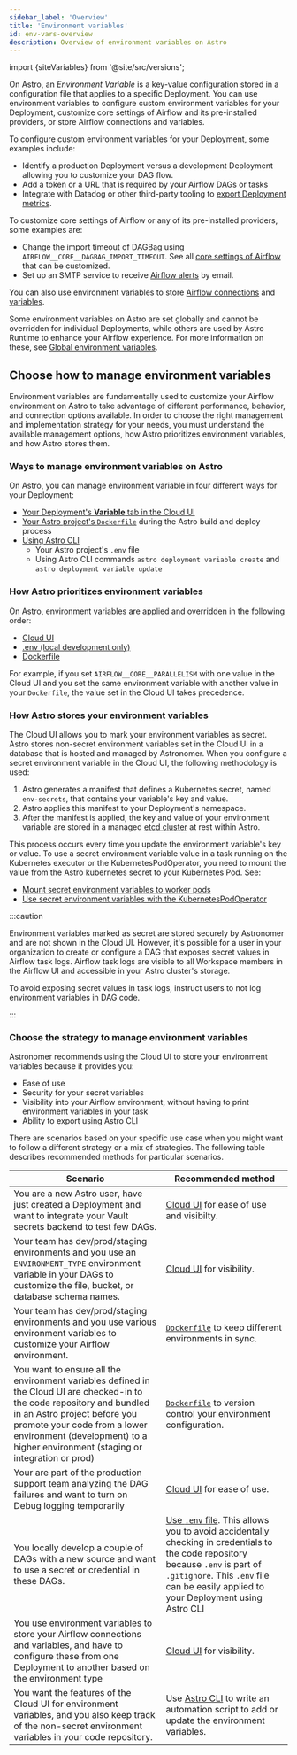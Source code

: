 ```yaml
---
sidebar_label: 'Overview'
title: 'Environment variables'
id: env-vars-overview
description: Overview of environment variables on Astro
---
```


import {siteVariables} from '@site/src/versions';

On Astro, an _Environment Variable_ is a key-value configuration stored in a configuration file that applies to a specific Deployment. You can use environment variables to configure custom environment variables for your Deployment, customize core settings of Airflow and its pre-installed providers, or store Airflow connections and variables.

To configure custom environment variables for your Deployment, some examples include:
- Identify a production Deployment versus a development Deployment allowing you to customize your DAG flow.
- Add a token or a URL that is required by your Airflow DAGs or tasks
- Integrate with Datadog or other third-party tooling to [export Deployment metrics](deployment-metrics.md#export-airflow-metrics-to-datadog).

To customize core settings of Airflow or any of its pre-installed providers, some examples are:
- Change the import timeout of DAGBag using `AIRFLOW__CORE__DAGBAG_IMPORT_TIMEOUT`. See all [core settings of Airflow](https://airflow.apache.org/docs/apache-airflow/stable/configurations-ref.html) that can be customized.
- Set up an SMTP service to receive [Airflow alerts](airflow-email-notifications.md) by email.

You can also use environment variables to store [Airflow connections](https://docs.astronomer.io/learn/connections#define-connections-with-environment-variables) and [variables](https://docs.astronomer.io/learn/airflow-variables#using-environment-variables).

Some environment variables on Astro are set globally and cannot be overridden for individual Deployments, while others are used by Astro Runtime to enhance your Airflow experience. For more information on these, see [Global environment variables](platform-variables.md).

## Choose how to manage environment variables

Environment variables are fundamentally used to customize your Airflow environment on Astro to take advantage of different performance, behavior, and connection options available. In order to choose the right management and implementation strategy for your needs, you must understand the available management options, how Astro prioritizes environment variables, and how Astro stores them. 

### Ways to manage environment variables on Astro

On Astro, you can manage environment variable in four different ways for your Deployment:

- [Your Deployment's **Variable** tab in the Cloud UI](env-vars-astro.md#using-the-cloud-ui)
- [Your Astro project's `Dockerfile`](env-vars-astro.md#using-your-dockerfile) during the Astro build and deploy process
- [Using Astro CLI](env-vars-astro.md#using-astro-cli)
    - Your Astro project's `.env` file
    - Using Astro CLI commands `astro deployment variable create` and `astro deployment variable update`

### How Astro prioritizes environment variables

On Astro, environment variables are applied and overridden in the following order:

- [Cloud UI](env-vars-astro.md#using-the-cloud-ui)
- [.env (local development only)](env-vars-astro.md#in-your-local-airflow-environment)
- [Dockerfile](env-vars-astro.md#using-your-dockerfile)

For example, if you set `AIRFLOW__CORE__PARALLELISM` with one value in the Cloud UI and you set the same environment variable with another value in your `Dockerfile`, the value set in the Cloud UI takes precedence.

### How Astro stores your environment variables 

The Cloud UI allows you to mark your environment variables as secret. Astro stores non-secret environment variables set in the Cloud UI in a database that is hosted and managed by Astronomer. When you configure a secret environment variable in the Cloud UI, the following methodology is used:

1. Astro generates a manifest that defines a Kubernetes secret, named `env-secrets`, that contains your variable's key and value.
2. Astro applies this manifest to your Deployment's namespace.
3. After the manifest is applied, the key and value of your environment variable are stored in a managed [etcd cluster](https://etcd.io/) at rest within Astro.

This process occurs every time you update the environment variable's key or value. To use a secret environment variable value in a task running on the Kubernetes executor or the KubernetesPodOperator, you need to mount the value from the Astro kubernetes secret to your Kubernetes Pod. See:

- [Mount secret environment variables to worker pods](kubernetes-executor.md#mount-secret-environment-variables-to-worker-pods)
- [Use secret environment variables with the KubernetesPodOperator](kubernetespodoperator.md#use-secret-environment-variables-with-the-kubernetespodoperator)

:::caution

Environment variables marked as secret are stored securely by Astronomer and are not shown in the Cloud UI. However, it's possible for a user in your organization to create or configure a DAG that exposes secret values in Airflow task logs. Airflow task logs are visible to all Workspace members in the Airflow UI and accessible in your Astro cluster's storage.

To avoid exposing secret values in task logs, instruct users to not log environment variables in DAG code.

:::


### Choose the strategy to manage environment variables

Astronomer recommends using the Cloud UI to store your environment variables because it provides you:

- Ease of use
- Security for your secret variables
- Visibility into your Airflow environment, without having to print environment variables in your task
- Ability to export using Astro CLI

There are scenarios based on your specific use case when you might want to follow a different strategy or a mix of strategies. The following table describes recommended methods for particular scenarios.

| Scenario | Recommended method | 
|----------|--------------------|
| You are a new Astro user, have just created a Deployment and want to integrate your Vault secrets backend to test few DAGs. | [Cloud UI](env-vars-astro.md#using-the-cloud-ui) for ease of use and visibilty. | 
| Your team has dev/prod/staging environments and you use an `ENVIRONMENT_TYPE` environment variable in your DAGs to customize the file, bucket, or database schema names. | [Cloud UI](env-vars-astro.md#using-the-cloud-ui) for visibility. |
| Your team has dev/prod/staging environments and you use various environment variables to customize your Airflow environment. | [`Dockerfile`](env-vars-astro.md#using-your-dockerfile) to keep different environments in sync. |
| You want to ensure all the environment variables defined in the Cloud UI are checked-in to the code repository and bundled in an Astro project before you promote your code from a lower environment (development) to a higher environment (staging or integration or prod) | [`Dockerfile`](env-vars-astro.md#using-your-dockerfile) to version control your environment configuration. | 
| Your are part of the production support team analyzing the DAG failures and want to turn on Debug logging temporarily | [Cloud UI](env-vars-astro.md#using-the-cloud-ui) for ease of use. | 
| You locally develop a couple of DAGs with a new source and want to use a secret or credential in these DAGs. | [Use `.env` file](env-vars-astro.md#using-astro-cli). This allows you to avoid accidentally checking in credentials to the code repository because `.env` is part of `.gitignore`. This `.env` file can be easily applied to your Deployment using Astro CLI | 
| You use environment variables to store your Airflow connections and variables, and have to configure these from one Deployment to another based on the environment type | [Cloud UI](env-vars-astro.md#using-the-cloud-ui) for visibility. | 
| You want the features of the Cloud UI for environment variables, and you also keep track of the non-secret environment variables in your code repository. | Use [Astro CLI](env-vars-astro.md#in-your-astro-deployment) to write an automation script to add or update the environment variables. | 